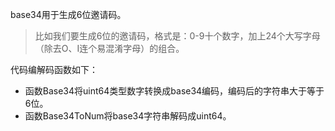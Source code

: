 base34用于生成6位邀请码。  
> 比如我们要生成6位的邀请码，格式是：0-9十个数字，加上24个大写字母（除去O、I连个易混淆字母）的组合。

代码编解码函数如下：  
- 函数Base34将uint64类型数字转换成base34编码，编码后的字符串大于等于6位。
- 函数Base34ToNum将base34字符串解码成uint64。   
